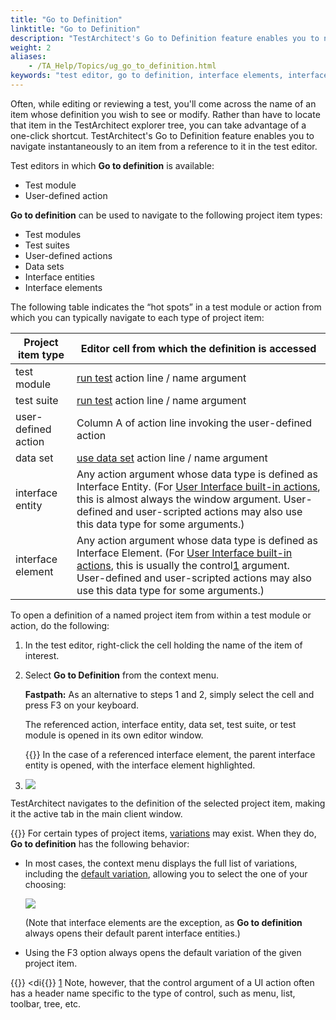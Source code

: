 ```yaml
--- 
title: "Go to Definition"
linktitle: "Go to Definition"
description: "TestArchitect's Go to Definition feature enables you to navigate instantaneously to an item from a reference to it in the test editor."
weight: 2
aliases: 
    - /TA_Help/Topics/ug_go_to_definition.html
keywords: "test editor, go to definition, interface elements, interface entities, data sets, test suites, test modules, user-defined actions"
---
```


Often, while editing or reviewing a test, you'll come across the name of an item whose definition you wish to see or modify. Rather than have to locate that item in the TestArchitect explorer tree, you can take advantage of a one-click shortcut. TestArchitect's Go to Definition feature enables you to navigate instantaneously to an item from a reference to it in the test editor.

Test editors in which **Go to definition** is available:

-   Test module
-   User-defined action

**Go to definition** can be used to navigate to the following project item types:

-   Test modules
-   Test suites
-   User-defined actions
-   Data sets
-   Interface entities
-   Interface elements

The following table indicates the “hot spots” in a test module or action from which you can typically navigate to each type of project item:

|Project item type|Editor cell from which the definition is accessed|
|-----------------|-------------------------------------------------|
|test module|[run test](/automation-guide/action-based-testing-language/built-in-actions/test-support-actions/control-flow/run-test) action line / name argument|
|test suite|[run test](/automation-guide/action-based-testing-language/built-in-actions/test-support-actions/control-flow/run-test) action line / name argument|
|user-defined action|Column A of action line invoking the user-defined action|
|data set|[use data set](/automation-guide/action-based-testing-language/built-in-actions/test-support-actions/data-sets/use-data-set) action line / name argument|
|interface entity|Any action argument whose data type is defined as Interface Entity. \(For [User Interface built-in actions](/automation-guide/action-based-testing-language/built-in-actions/user-interface-actions/), this is almost always the window argument. User-defined and user-scripted actions may also use this data type for some arguments.\)|
|interface element|Any action argument whose data type is defined as Interface Element. \(For [User Interface built-in actions](/automation-guide/action-based-testing-language/built-in-actions/user-interface-actions/), this is usually the control[1](#fntarg_1) argument. User-defined and user-scripted actions may also use this data type for some arguments.\)|

To open a definition of a named project item from within a test module or action, do the following:

1.  In the test editor, right-click the cell holding the name of the item of interest.

2.  Select **Go to Definition** from the context menu.

    **Fastpath:** As an alternative to steps 1 and 2, simply select the cell and press F3 on your keyboard.

    The referenced action, interface entity, data set, test suite, or test module is opened in its own editor window.

    {{<note>}} In the case of a referenced interface element, the parent interface entity is opened, with the interface element highlighted.

3.  ![](/images/TA_Help/Images/go_to_def_ex.01.png)


TestArchitect navigates to the definition of the selected project item, making it the active tab in the main client window.

{{<note>}} For certain types of project items, [variations](/user-guide/variations/) may exist. When they do, **Go to definition** has the following behavior:

-   In most cases, the context menu displays the full list of variations, including the [default variation](/user-guide/variations/default-variations), allowing you to select the one of your choosing:

    ![](/images/TA_Help/Images/go_to_def_ex.02.png)

    \(Note that interface elements are the exception, as **Go to definition** always opens their default parent interface entities.\)

-   Using the F3 option always opens the default variation of the given project item.



{{<anchor fntarg_1 >}}
<di{{<anchor fnsrc_1 >}}
[1](#fnsrc_1) Note, however, that the control argument of a UI action often has a header name specific to the type of control, such as menu, list, toolbar, tree, etc.

